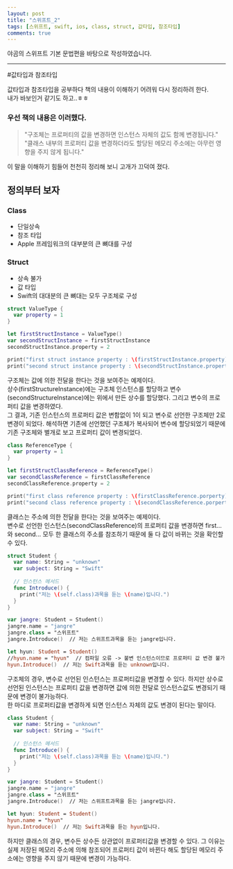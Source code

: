 ```yaml
---
layout: post
title: "스위프트_2"
tags: [스위프트, swift, ios, class, struct, 값타입, 참조타입]
comments: true
---
```


야곰의 스위프트 기본 문법편을 바탕으로 작성하였습니다.

--- 

#값타입과 참조타입

값타입과 참조타입을 공부하다 책의 내용이 이해하기 어려워 다시 정리하려 한다.<br>
내가 바보인거 같기도 하고..ㅎㅎ

### 우선 책의 내용은 이러했다.

> "구조체는 프로퍼티의 값을 변경하면 인스턴스 자체의 값도 함께 변경됩니다."<br>
"클래스 내부의 프로퍼티 값을 변경하더라도 할당된 메모리 주소에는 아무런 영향을 주지 않게 됩니다."

이 말을 이해하기 힘들어 천천히 정리해 보니 고개가 끄덕여 졌다.

## 정의부터 보자

### Class
  * 단일상속
  * 참조 타입
  * Apple 프레임워크의 대부분의 큰 뼈대를 구성
  
### Struct
  * 상속 불가
  * 값 타입
  * Swift의 대대분의 큰 뼈대는 모두 구조체로 구성
  
```Swift
struct ValueType {
  var property = 1
}

let firstStructInstance = ValueType()
var secondStructInstance = firstStructInstance
secondStructInstance.property = 2

print("first struct instance property : \(firstStructInstance.property)")   // 1
print("second struct instance property : \(secondStructInstance.property)") // 2
```

구조체는 값에 의한 전달을 한다는 것을 보여주는 예제이다.<br>
상수(firstStructureInstance)에는 구조체 인스턴스를 할당하고 변수(secondStructureInstance)에는 위에서 만든 상수를 할당했다.
그리고 변수의 프로퍼티 값을 변경하였다.<br>
그 결과, 기존 인스턴스의 프로퍼티 값은 변함없이 1이 되고 변수로 선언한 구조체만 2로 변경이 되었다. 해석하면 기존에 선언했던 구조체가 복사되어 변수에 할당되었기 때문에 기존 구조체와 별개로 보고 프로퍼티 값이 변경되었다.

```Swift
class ReferenceType {
  var property = 1
}

let firstStructClassReference = ReferenceType()
var secondClassReference = firstClassReference
secondClassReference.property = 2

print("first class reference property : \(firstClassReference.porperty)")  // 2
print("second class reference property : \(secondClassReference.porperty)")  // 2
```

클래스는 주소에 의한 전달을 한다는 것을 보여주는 예제이다.<br>
변수로 선언한 인스턴스(secondClassReference)의 프로퍼티 값을 변경하면 first...와 second... 모두 한 클래스의 주소를 참조하기 때문에 둘 다 값이 바뀌는 것을 확인할 수 있다.

```Swift
struct Student {
  var name: String = "unknown"
  var subject: String = "Swift"
  
  // 인스턴스 메서드
  func Introduce() {
    print("저는 \(self.class)과목을 듣는 \(name)입니다.")
  }
}

var jangre: Student = Student()
jangre.name = "jangre"
jangre.class = "스위프트"
jangre.Introduce()  // 저는 스위프트과목을 듣는 jangre입니다.

let hyun: Student = Student()
//hyun.name = "hyun"  // 컴파일 오류 -> 불변 인스턴스이므로 프로퍼티 값 변경 불가
hyun.Introduce()  // 저는 Swift과목을 듣는 unknown입니다.
```
구조체의 경우, 변수로 선언된 인스턴스는 프로퍼티값을 변경할 수 있다. 하지만 상수로 선언된 인스턴스는 프로퍼티 값을 변경하면 값에 의한 전달로 인스턴스값도 변경되기 때문에 변경이 불가능하다.<br>
한 마디로 프로퍼티값을 변경하게 되면 인스턴스 자체의 값도 변경이 된다는 말이다.

```Swift
class Student {
  var name: String = "unknown"
  var subject: String = "Swift"
  
  // 인스턴스 메서드
  func Introduce() {
    print("저는 \(self.class)과목을 듣는 \(name)입니다.")
  }
}

var jangre: Student = Student()
jangre.name = "jangre"
jangre.class = "스위프트"
jangre.Introduce()  // 저는 스위프트과목을 듣는 jangre입니다.

let hyun: Student = Student()
hyun.name = "hyun"
hyun.Introduce()  // 저는 Swift과목을 듣는 hyun입니다.
```
하지만 클래스의 경우, 변수든 상수든 상관없이 프로퍼티값을 변경할 수 있다. 그 이유는 실제 저장된 메모리 주소에 의해 참조되어 프로퍼티 값이 바뀐다 해도 할당된 메모리 주소에는 영향을 주지 않기 때문에 변경이 가능하다.
